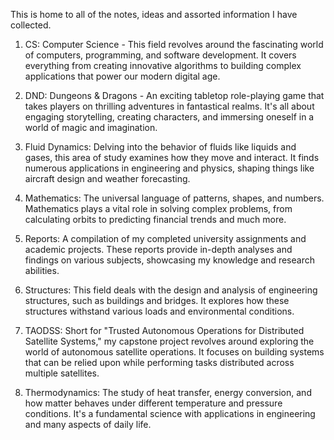 This is home to all of the notes, ideas and assorted information I have collected.

1. CS: Computer Science - This field revolves around the fascinating world of computers, programming, and software development. It covers everything from creating innovative algorithms to building complex applications that power our modern digital age.
    
2. DND: Dungeons & Dragons - An exciting tabletop role-playing game that takes players on thrilling adventures in fantastical realms. It's all about engaging storytelling, creating characters, and immersing oneself in a world of magic and imagination.
    
3. Fluid Dynamics: Delving into the behavior of fluids like liquids and gases, this area of study examines how they move and interact. It finds numerous applications in engineering and physics, shaping things like aircraft design and weather forecasting.
    
4. Mathematics: The universal language of patterns, shapes, and numbers. Mathematics plays a vital role in solving complex problems, from calculating orbits to predicting financial trends and much more.
    
5. Reports: A compilation of my completed university assignments and academic projects. These reports provide in-depth analyses and findings on various subjects, showcasing my knowledge and research abilities.
    
6. Structures: This field deals with the design and analysis of engineering structures, such as buildings and bridges. It explores how these structures withstand various loads and environmental conditions.
    
7. TAODSS: Short for "Trusted Autonomous Operations for Distributed Satellite Systems," my capstone project revolves around exploring the world of autonomous satellite operations. It focuses on building systems that can be relied upon while performing tasks distributed across multiple satellites.
    
8. Thermodynamics: The study of heat transfer, energy conversion, and how matter behaves under different temperature and pressure conditions. It's a fundamental science with applications in engineering and many aspects of daily life.